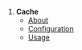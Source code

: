 1. **Cache**
   - [About](cache.about)
   - [Configuration](cache.config)
   - [Usage](cache.usage)
